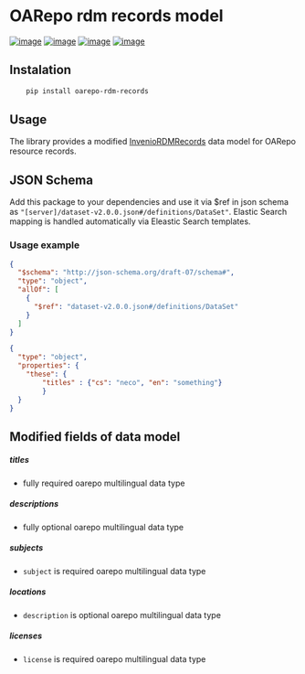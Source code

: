 OARepo rdm records model
====================
[![image][]][1]
[![image][2]][3]
[![image][4]][5]
[![image][6]][7]

Instalation
----------
```bash
    pip install oarepo-rdm-records
```
Usage
-----
The library provides a modified [InvenioRDMRecords](https://github.com/inveniosoftware/invenio-rdm-records.git) data
model for OARepo resource records. 

JSON Schema
----------
Add this package to your dependencies and use it via $ref in json
schema as ``"[server]/dataset-v2.0.0.json#/definitions/DataSet"``. 
Elastic Search mapping is handled automatically via Eleastic Search templates.

### Usage example
```json
{
  "$schema": "http://json-schema.org/draft-07/schema#",
  "type": "object",
  "allOf": [
    {
      "$ref": "dataset-v2.0.0.json#/definitions/DataSet"
    }
  ]
}
```

```json
{
  "type": "object",
  "properties": {
    "these": {
        "titles" : {"cs": "neco", "en": "something"}
        }
  }
}
```

Modified fields of data model
-----------------------------
##### titles
- fully required oarepo multilingual data type
##### descriptions
- fully optional oarepo multilingual data type
##### subjects
- ```subject``` is required oarepo multilingual data type
##### locations
- ```description``` is optional oarepo multilingual data type
##### licenses
- ```license``` is required oarepo multilingual data type

 [image]: https://img.shields.io/travis/oarepo/oarepo-rdm-records.svg
  [1]: https://travis-ci.org/oarepo/oarepo-rdm-records
  [2]: https://img.shields.io/coveralls/oarepo/oarepo-rdm-records.svg
  [3]: https://coveralls.io/r/oarepo/oarepo-rdm-records
  [4]: https://img.shields.io/github/license/oarepo/oarepo-rdm-records.svg
  [5]: https://github.com/oarepo/oarepo-rdm-records/blob/master/LICENSE
  [6]: https://img.shields.io/pypi/v/oarepo-rdm-records.svg
  [7]: https://pypi.org/pypi/oarepo-rdm-records